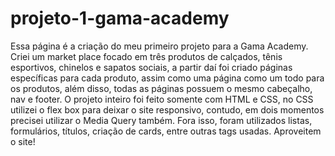 # projeto-1-gama-academy
Essa página é a criação do meu primeiro projeto para a Gama Academy.
Criei um market place focado em três produtos de calçados, tênis esportivos, chinelos e sapatos sociais, a partir daí foi criado páginas específicas para cada produto, assim como uma página como um todo para os produtos, além disso, todas as páginas possuem o mesmo cabeçalho, nav e footer. 
O projeto inteiro foi feito somente com HTML e CSS, no CSS utilizei o flex box para deixar o site responsivo, contudo, em dois momentos precisei utilizar o Media Query também. Fora isso, foram utilizados listas, formulários, títulos, criação de cards, entre outras tags usadas.
Aproveitem o site!
